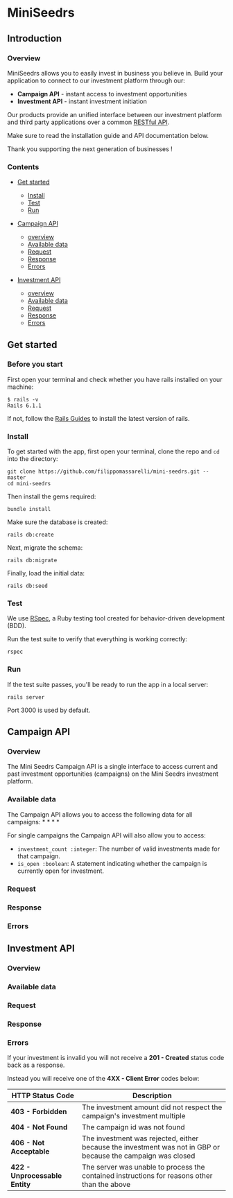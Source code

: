 # MiniSeedrs

## Introduction

### Overview

MiniSeedrs allows you to easily invest in business you believe in. Build your application to connect to our investment platform through our:

* **Campaign API** - instant access to investment opportunities
* **Investment API** - instant investment initiation

Our products provide an unified interface between our investment platform and third party applications over a common [RESTful API](https://en.wikipedia.org/wiki/Representational_state_transfer).

Make sure to read the installation guide and API documentation below. 

Thank you supporting the next generation of businesses !

### Contents

- [Get started](#get-started)
  * [Install](#install)
  * [Test](#test)
  * [Run](#run)
  
- [Campaign API](#campaign-api)
  * [overview](#overview)
  * [Available data](#available-data)
  * [Request](#requests)
  * [Response](#response)
  * [Errors](#errors)
  

- [Investment API](#investment-api)
  * [overview](#overview)
  * [Available data](#available-data)
  * [Request](#requests)
  * [Response](#response)
  * [Errors](#errors)



## Get started

### Before you start

First open your terminal and check whether you have rails installed on your machine:
```
$ rails -v
Rails 6.1.1
```

If not, follow the [Rails Guides](https://guides.rubyonrails.org/v5.0/getting_started.html) to install the latest version of rails.


### Install

To get started with the app, first open your terminal, clone the repo and `cd` into the directory:
```
git clone https://github.com/filippomassarelli/mini-seedrs.git --master
cd mini-seedrs
```

Then install the gems required:
```
bundle install
```

Make sure the database is created:
```
rails db:create
```

Next, migrate the schema:
```
rails db:migrate
```

Finally, load the initial data:
```
rails db:seed
```

### Test

We use [RSpec](https://rspec.info/), a Ruby testing tool created for behavior-driven development (BDD). 

Run the test suite to verify that everything is working correctly:

```
rspec
```

### Run

If the test suite passes, you'll be ready to run the app in a local server:

```
rails server
```

Port 3000 is used by default.


## Campaign API

### Overview

The Mini Seedrs Campaign API is a single interface to access current and past investment opportunities (campaigns) on the Mini Seedrs investment platform.


### Available data

The Campaign API allows you to access the following data for all campaigns:
*
*
*
*

For single campaigns the Campaign API will also allow you to access:
* `investment_count :integer`: The number of valid investments made for that campaign.
* `is_open :boolean`: A statement indicating whether the campaign is currently open for investment.

### Request

### Response

### Errors
  

## Investment API

### Overview

### Available data

### Request

### Response

### Errors

If your investment is invalid you will not receive a **201 - Created** status code back as a response. 

Instead you will receive one of the **4XX - Client Error** codes below:

| HTTP Status Code | Description |
| --- | ---- |
| **403 - Forbidden** | The investment amount did not respect the campaign's investment multiple |
| **404 - Not Found** | The campaign id was not found |
| **406 - Not Acceptable** | The investment was rejected, either because the investment was not in GBP or because the campaign was closed |
| **422 - Unprocessable Entity** | The server was unable to process the contained instructions for reasons other than the above |

